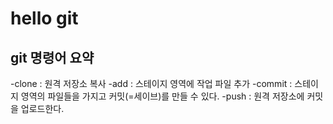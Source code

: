 # hello git

## git 명령어 요약

-clone : 원격 저장소 복사
-add : 스테이지 영역에 작업 파일 추가
-commit : 스테이지 영역의 파일들을 가지고 커밋(=세이브)를 만들 수 있다.
-push : 원격 저장소에 커밋을 업로드한다. 
